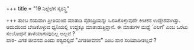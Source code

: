 +++
title = "19 ನಿಲ್ಲೆಲೆಗೆ ಸೈರನ್ಧ್ರಿ"

+++
ತುಂಬ ನಯವಾಗಿ ಪ್ರೀತಿಯಿಂದ ಮಾತಾಡಿ ಸೈರಂಧ್ರಿಯನ್ನು ಒಲಿಸಿಕೊಳ್ಳುವುದೇ ಕೀಚಕನ ಉದ್ದೇಶವಾಗಿತ್ತು. ಆದುದರಿಂದ ಬೇಡಿಕೊಳ್ಳುವ ಧ್ವನಿಯಲ್ಲಿ ಉದ್ದಕ್ಕೂ ಮಾತಾಡುತ್ತಿದ್ದಾನೆ. ಈ ಮಾತುಗಳ ಮಧ್ಯೆ `ಎಲಗೆ' ಎಂಬ ಒರಟು ಸಂಬೋಧನೆ ತಾಳೆಯಾಗುವುದಿಲ್ಲ ಅಲ್ಲವೆ ?  
ಪಾಠ- ವಿಗತ ಜೀವನವ ಎಂದು ಪಠ್ಯದಲ್ಲಿದೆ "ವಿಗತಜೀವನನ" ಎಂಬ ಪಾಠ ಸರಿಯಾದೀತಲ್ಲವೆ ?